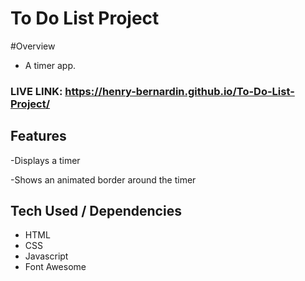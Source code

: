# To Do List Project 
 
#Overview
- A timer app. 

### LIVE LINK: https://henry-bernardin.github.io/To-Do-List-Project/

## Features 

-Displays a timer 

-Shows an animated border around the timer 


## Tech Used / Dependencies

- HTML
- CSS
- Javascript
- Font Awesome 

